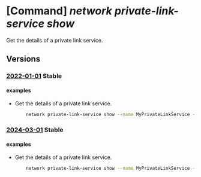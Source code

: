 # [Command] _network private-link-service show_

Get the details of a private link service.

## Versions

### [2022-01-01](/Resources/mgmt-plane/L3N1YnNjcmlwdGlvbnMve30vcmVzb3VyY2Vncm91cHMve30vcHJvdmlkZXJzL21pY3Jvc29mdC5uZXR3b3JrL3ByaXZhdGVsaW5rc2VydmljZXMve30=/2022-01-01.xml) **Stable**

<!-- mgmt-plane /subscriptions/{}/resourcegroups/{}/providers/microsoft.network/privatelinkservices/{} 2022-01-01 -->

#### examples

- Get the details of a private link service.
    ```bash
        network private-link-service show --name MyPrivateLinkService --resource-group MyResourceGroup
    ```

### [2024-03-01](/Resources/mgmt-plane/L3N1YnNjcmlwdGlvbnMve30vcmVzb3VyY2Vncm91cHMve30vcHJvdmlkZXJzL21pY3Jvc29mdC5uZXR3b3JrL3ByaXZhdGVsaW5rc2VydmljZXMve30=/2024-03-01.xml) **Stable**

<!-- mgmt-plane /subscriptions/{}/resourcegroups/{}/providers/microsoft.network/privatelinkservices/{} 2024-03-01 -->

#### examples

- Get the details of a private link service.
    ```bash
        network private-link-service show --name MyPrivateLinkService --resource-group MyResourceGroup
    ```
